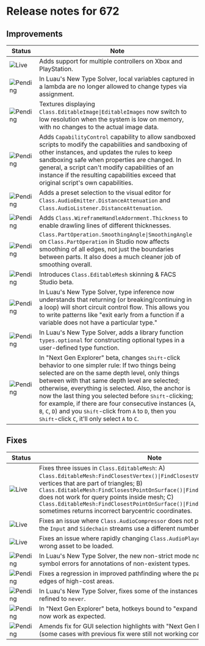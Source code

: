 # Release notes for 672

## Improvements

| Status | Note |
|--------|------|
| ![Live](https://img.shields.io/badge/Live-009E57?style=flat)  | Adds support for multiple controllers on Xbox and PlayStation. |
| ![Pending](https://img.shields.io/badge/Pending-DEA517?style=flat)  | In Luau's New Type Solver, local variables captured in a lambda are no longer allowed to change types via assignment. |
| ![Pending](https://img.shields.io/badge/Pending-DEA517?style=flat)  | Textures displaying <code>Class.EditableImage\|EditableImages</code> now switch to low resolution when the system is low on memory, with no changes to the actual image data. |
| ![Pending](https://img.shields.io/badge/Pending-DEA517?style=flat)  | Adds <code>CapabilityControl</code> capability to allow sandboxed scripts to modify the capabilities and sandboxing of other instances, and updates the rules to keep sandboxing safe when properties are changed. In general, a script can't modify capabilities of an instance if the resulting capabilities exceed that original script's own capabilities. |
| ![Pending](https://img.shields.io/badge/Pending-DEA517?style=flat)  | Adds a preset selection to the visual editor for <code>Class.AudioEmitter.DistanceAttenuation</code> and <code>Class.AudioListener.DistanceAttenuation</code>. |
| ![Pending](https://img.shields.io/badge/Pending-DEA517?style=flat)  | Adds <code>Class.WireframeHandleAdornment.Thickness</code> to enable drawling lines of different thicknesses. |
| ![Pending](https://img.shields.io/badge/Pending-DEA517?style=flat)  | <code>Class.PartOperation.SmoothingAngle\|SmoothingAngle</code> on <code>Class.PartOperation</code> in Studio now affects smoothing of all edges, not just the boundaries between parts. It also does a much cleaner job of smoothing overall. |
| ![Pending](https://img.shields.io/badge/Pending-DEA517?style=flat)  | Introduces <code>Class.EditableMesh</code> skinning & FACS Studio beta. |
| ![Pending](https://img.shields.io/badge/Pending-DEA517?style=flat)  | In Luau's New Type Solver, type inference now understands that returning (or breaking/continuing in a loop) will short circuit control flow. This allows you to write patterns like "exit early from a function if a variable does not have a particular type." |
| ![Pending](https://img.shields.io/badge/Pending-DEA517?style=flat)  | In Luau's New Type Solver, adds a library function <code>types.optional</code> for constructing optional types in a user-defined type function. |
| ![Pending](https://img.shields.io/badge/Pending-DEA517?style=flat)  | In "Next Gen Explorer" beta, changes <kbd>Shift</kbd>-click behavior to one simpler rule: If two things being selected are on the same depth level, only things between with that same depth level are selected; otherwise, everything is selected. Also, the anchor is now the last thing you selected before <kbd>Shift</kbd>-clicking; for example, if there are four consecutive instances (<code>A</code>, <code>B</code>, <code>C</code>, <code>D</code>) and you <kbd>Shift</kbd>-click from <code>A</code> to <code>D</code>, then you <kbd>Shift</kbd>-click <code>C</code>, it'll only select <code>A</code> to <code>C</code>. |
## Fixes

| Status | Note |
|--------|------|
| ![Live](https://img.shields.io/badge/Live-009E57?style=flat)  | Fixes three issues in <code>Class.EditableMesh</code>: A) <code>Class.EditableMesh:FindClosestVertex()\|FindClosestVertex()</code> only returns vertices that are part of triangles; B) <code>Class.EditableMesh:FindClosestPointOnSurface()\|FindClosestPointOnSurface()</code> does not work for query points inside mesh; C) <code>Class.EditableMesh:FindClosestPointOnSurface()\|FindClosestPointOnSurface()</code> sometimes returns incorrect barycentric coordinates. |
| ![Live](https://img.shields.io/badge/Live-009E57?style=flat)  | Fixes an issue where <code>Class.AudioCompressor</code> does not properly compress when the <code>Input</code> and <code>Sidechain</code> streams use a different number of channels. |
| ![Live](https://img.shields.io/badge/Live-009E57?style=flat)  | Fixes an issue where rapidly changing <code>Class.AudioPlayer.Asset</code> could cause the wrong asset to be loaded. |
| ![Pending](https://img.shields.io/badge/Pending-DEA517?style=flat)  | In Luau's New Type Solver, the new non-strict mode now reports unknown symbol errors for annotations of non-existent types. |
| ![Pending](https://img.shields.io/badge/Pending-DEA517?style=flat)  | Fixes a regression in improved pathfinding where the path would stick to the edges of high-cost areas. |
| ![Pending](https://img.shields.io/badge/Pending-DEA517?style=flat)  | In Luau's New Type Solver, fixes some of the instances of Roblox types getting refined to <code>never</code>. |
| ![Pending](https://img.shields.io/badge/Pending-DEA517?style=flat)  | In "Next Gen Explorer" beta, hotkeys bound to "expand all" and "collapse all" now work as expected. |
| ![Pending](https://img.shields.io/badge/Pending-DEA517?style=flat)  | Amends fix for GUI selection highlights with "Next Gen Explorer" beta enabled (some cases with previous fix were still not working correctly). |
